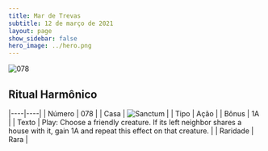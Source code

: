 ```yaml
---
title: Mar de Trevas
subtitle: 12 de março de 2021
layout: page
show_sidebar: false
hero_image: ../hero.png
---
```


![078](https://cdn.keyforgegame.com/media/card_front/pt/496_078_8FJFFMV72P98_pt.png)

## Ritual Harmônico

|----|----|
| Número | 078 |
| Casa | ![Sanctum](https://archonarcana.com/images/thumb/c/c7/Sanctum.png/22px-Sanctum.png "Santuário") |
| Tipo | Ação |
| Bônus | 1A |
| Texto | Play: Choose a friendly creature. If its left neighbor shares a house with it, gain 1A and repeat this effect on that creature. |
| Raridade | Rara |
